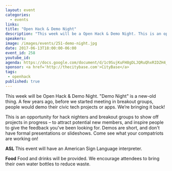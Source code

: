 ```yaml
---
layout: event
categories: 
  - events
links:
title: "Open Hack & Demo Night"
description: "This week will be a Open Hack & Demo Night. This is an opportunity for hack nighters and breakout groups to show off projects in progress – to attract potential new members, and inspire people to give the feedback you've been looking for. Demos are short, and don't have formal presentations or slideshows. Come see what your compatriots are working on!"
speakers:
image: /images/events/251-demo-night.jpg
date: 2017-06-13T18:00:00-06:00
event_id: 258
youtube_id: 
agenda: https://docs.google.com/document/d/1c9SujKuFH8gDLJQRuQhxRIDZH4_tk8bAaL3tqbpI1xk/edit
sponsor: <a href='http://thecitybase.com'>CityBase</a>
tags: 
 - openhack
published: true
---
```


This week will be Open Hack & Demo Night. "Demo Night" is a new-old thing. A few years ago, before we started meeting in breakout groups, people would demo their civic tech projects or apps. We’re bringing it back!

This is an opportunity for hack nighters and breakout groups to show off projects in progress – to attract potential new members, and inspire people to give the feedback you've been looking for. Demos are short, and don't have formal presentations or slideshows. Come see what your compatriots are working on!

**ASL** This event will have an American Sign Language interpreter.

**Food** Food and drinks will be provided. We encourage attendees to bring their own water bottles to reduce waste.